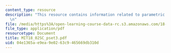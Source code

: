```yaml
---
content_type: resource
description: "This resource contains information related to parametric equations.\r\
  \n"
file: /media/https%3A/open-learning-course-data-rc.s3.amazonaws.com/18-02sc-multivariable-calculus-fall-2010/04e1365ae9ea9e0263c9465669db310d_MIT18_02SC_pset3.pdf
file_type: application/pdf
resourcetype: Document
title: MIT18_02SC_pset3.pdf
uid: 04e1365a-e9ea-9e02-63c9-465669db310d
---
```


